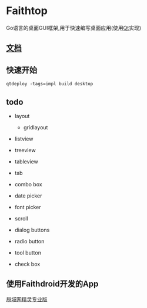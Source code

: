# Faithtop
Go语言的桌面GUI框架,用于快速编写桌面应用(使用[Qt](https://github.com/therecipe/qt)实现)

## [文档](https://github.com/gofaith/faithtop/wiki)

## 快速开始

```shell
qtdeploy -tags=impl build desktop
```

## todo

- layout
    - gridlayout
- listview
- treeview
- tableview

- tab
- combo box
- date picker
- font picker
- scroll
- dialog buttons
- radio button
- tool button
- check box

## 使用Faithdroid开发的App

[局域网精灵专业版](https://lan-genius.com)
